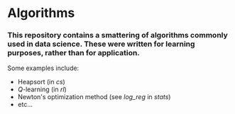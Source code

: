 # Algorithms

### This repository contains a smattering of algorithms commonly used in data science. These were written for learning purposes, rather than for application.

Some examples include: 

- Heapsort (in *cs*)
- *Q*-learning (in *rl*)
- Newton's optimization method (see *log_reg* in *stats*)
- etc...
